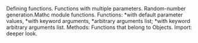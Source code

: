 Defining functions. Functions with multiple parameters. Random-number generation.Mathc module functions.
Functions:
*with default parameter values,
*with keyword arguments,
*arbitrary arguments list;
*with keyword arbitrary arguments list.
Methods: Functions that belong to Objects. Import: deeper look.
 